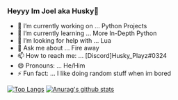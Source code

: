 ### Heyyy Im Joel aka Husky👋


- 🔭 I’m currently working on ... Python Projects
- 🌱 I’m currently learning ... More In-Depth Python
- 🤔 I’m looking for help with ... Lua
- 💬 Ask me about ... Fire away
- 📫 How to reach me: ... [Discord]Husky_Playz#0324
- 😄 Pronouns: ... He/Him
- ⚡ Fun fact: ... I like doing random stuff when im bored 

[![Top Langs](https://github-readme-stats.vercel.app/api/top-langs/?username=HuskyCodez&layout=compact)](https://github.com/anuraghazra/github-readme-stats)
[![Anurag's github stats](https://github-readme-stats.vercel.app/api?username=HuskyCodez&show_icons=true&theme=dracula)](https://github.com/anuraghazra/github-readme-stats)
